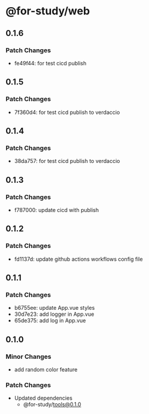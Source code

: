 # @for-study/web

## 0.1.6

### Patch Changes

- fe49f44: for test cicd publish

## 0.1.5

### Patch Changes

- 7f360d4: for test cicd publish to verdaccio

## 0.1.4

### Patch Changes

- 38da757: for test cicd publish to verdaccio

## 0.1.3

### Patch Changes

- f787000: update cicd with publish

## 0.1.2

### Patch Changes

- fd1137d: update github actions workflows config file

## 0.1.1

### Patch Changes

- b6755ee: update App.vue styles
- 30d7e23: add logger in App.vue
- 65de375: add log in App.vue

## 0.1.0

### Minor Changes

- add random color feature

### Patch Changes

- Updated dependencies
  - @for-study/tools@0.1.0
